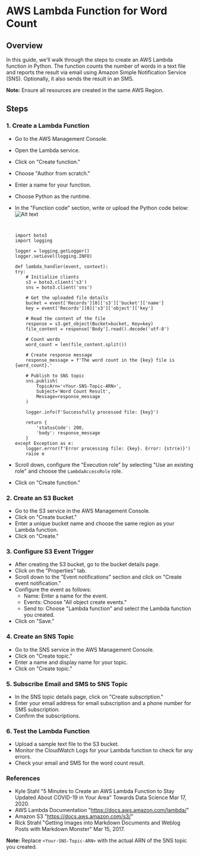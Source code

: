 
# AWS Lambda Function for Word Count

## Overview

In this guide, we'll walk through the steps to create an AWS Lambda function in Python. The function counts the number of words in a text file and reports the result via email using Amazon Simple Notification Service (SNS). Optionally, it also sends the result in an SMS.

**Note:** Ensure all resources are created in the same AWS Region.

## Steps

### 1. Create a Lambda Function

- Go to the AWS Management Console.
- Open the Lambda service.
- Click on "Create function."
- Choose "Author from scratch."
- Enter a name for your function.
- Choose Python as the runtime.
- In the "Function code" section, write or upload the Python code below:
    ![Alt text](amda_function.jpg)
  
    ```python'''
    

    import boto3
    import logging

    logger = logging.getLogger()
    logger.setLevel(logging.INFO)

    def lambda_handler(event, context):
    try:
        # Initialize clients
        s3 = boto3.client('s3')
        sns = boto3.client('sns')
        
        # Get the uploaded file details
        bucket = event['Records'][0]['s3']['bucket']['name']
        key = event['Records'][0]['s3']['object']['key']
        
        # Read the content of the file
        response = s3.get_object(Bucket=bucket, Key=key)
        file_content = response['Body'].read().decode('utf-8')
        
        # Count words
        word_count = len(file_content.split())
        
        # Create response message
        response_message = f'The word count in the {key} file is {word_count}.'

        # Publish to SNS topic
        sns.publish(
            TopicArn='<Your-SNS-Topic-ARN>',
            Subject='Word Count Result',
            Message=response_message
        )

        logger.info(f'Successfully processed file: {key}')

        return {
            'statusCode': 200,
            'body': response_message
        }
    except Exception as e:
        logger.error(f'Error processing file: {key}. Error: {str(e)}')
        raise e

- Scroll down, configure the "Execution role" by selecting "Use an existing role" and choose the `LambdaAccessRole` role.
- Click on "Create function."

### 2. Create an S3 Bucket

- Go to the S3 service in the AWS Management Console.
- Click on "Create bucket."
- Enter a unique bucket name and choose the same region as your Lambda function.
- Click on "Create."

### 3. Configure S3 Event Trigger

- After creating the S3 bucket, go to the bucket details page.
- Click on the "Properties" tab.
- Scroll down to the "Event notifications" section and click on "Create event notification."
- Configure the event as follows:
    - Name: Enter a name for the event.
    - Events: Choose "All object create events."
    - Send to: Choose "Lambda function" and select the Lambda function you created.
- Click on "Save."

### 4. Create an SNS Topic

- Go to the SNS service in the AWS Management Console.
- Click on "Create topic."
- Enter a name and display name for your topic.
- Click on "Create topic."

### 5. Subscribe Email and SMS to SNS Topic

- In the SNS topic details page, click on "Create subscription."
- Enter your email address for email subscription and a phone number for SMS subscription.
- Confirm the subscriptions.

### 6. Test the Lambda Function

- Upload a sample text file to the S3 bucket.
- Monitor the CloudWatch Logs for your Lambda function to check for any errors.
- Check your email and SMS for the word count result.
  
### References
-  Kyle Stahl  "5 Minutes to Create an AWS Lambda Function to Stay Updated About COVID-19 in Your Area" Towards Data Science  Mar 17, 2020.
- AWS Lambda Documentation "https://docs.aws.amazon.com/lambda/"
- Amazon S3 "https://docs.aws.amazon.com/s3/"
- Rick Strahl "Getting Images into Markdown Documents and Weblog Posts with Markdown Monster" Mar 15, 2017.

**Note:** Replace `<Your-SNS-Topic-ARN>` with the actual ARN of the SNS topic you created.

